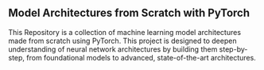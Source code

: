 ## Model Architectures from Scratch with PyTorch

This Repository is a collection of machine learning model architectures made from scratch using PyTorch. This project is designed to deepen understanding of neural network architectures by building them step-by-step, from foundational models to advanced, state-of-the-art architectures.

  
